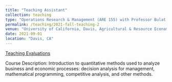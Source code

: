 ```yaml
---
title: "Teaching Assistant"
collection: teaching
type: "Operations Research & Management (ARE 155) with Professor Bulat Gafarov"
permalink: /teaching/2021-fall-teaching-2
venue: "University of California, Davis, Agricultural & Resource Economics"
date: 2021-09-01
location: "Davis, CA"
---
```


[Teaching Evaluations](https://frederikstrabo.github.io/files/ARE155_Evals.pdf)

Course Description: Introduction to quantitative methods used to analyze business and economic processes: decision analysis for management, mathematical programming, competitive analysis, and other methods.